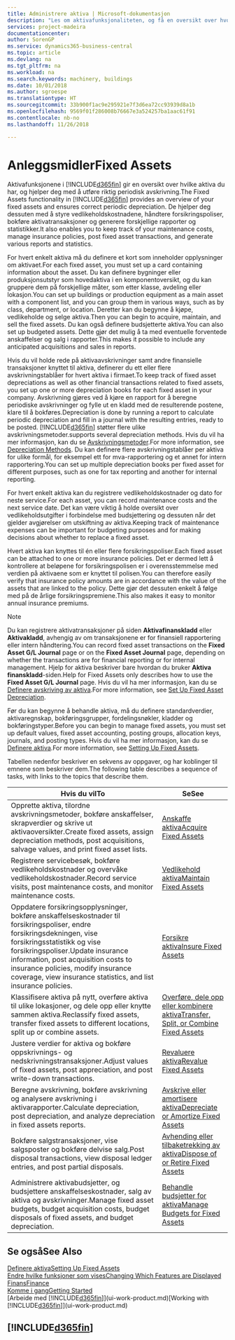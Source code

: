 ```yaml
---
title: Administrere aktiva | Microsoft-dokumentasjon
description: "Les om aktivafunksjonaliteten, og få en oversikt over hvordan du arbeider med aktiva."
services: project-madeira
documentationcenter: 
author: SorenGP
ms.service: dynamics365-business-central
ms.topic: article
ms.devlang: na
ms.tgt_pltfrm: na
ms.workload: na
ms.search.keywords: machinery, buildings
ms.date: 10/01/2018
ms.author: sgroespe
ms.translationtype: HT
ms.sourcegitcommit: 33b900f1ac9e295921e7f3d6ea72cc93939d8a1b
ms.openlocfilehash: 9569f01f286008b76667e3a524257ba1aac61f91
ms.contentlocale: nb-no
ms.lasthandoff: 11/26/2018

---
```

# <a name="fixed-assets"></a><span data-ttu-id="26a46-103">Anleggsmidler</span><span class="sxs-lookup"><span data-stu-id="26a46-103">Fixed Assets</span></span>
<span data-ttu-id="26a46-104">Aktivafunksjonene i [!INCLUDE[d365fin](includes/d365fin_md.md)] gir en oversikt over hvilke aktiva du har, og hjelper deg med å utføre riktig periodisk avskrivning.</span><span class="sxs-lookup"><span data-stu-id="26a46-104">The Fixed Assets functionality in [!INCLUDE[d365fin](includes/d365fin_md.md)] provides an overview of your fixed assets and ensures correct periodic depreciation.</span></span> <span data-ttu-id="26a46-105">De hjelper deg dessuten med å styre vedlikeholdskostnadene, håndtere forsikringspoliser, bokføre aktivatransaksjoner og generere forskjellige rapporter og statistikker.</span><span class="sxs-lookup"><span data-stu-id="26a46-105">It also enables you to keep track of your maintenance costs, manage insurance policies, post fixed asset transactions, and generate various reports and statistics.</span></span>

<span data-ttu-id="26a46-106">For hvert enkelt aktiva må du definere et kort som inneholder opplysninger om aktivaet.</span><span class="sxs-lookup"><span data-stu-id="26a46-106">For each fixed asset, you must set up a card containing information about the asset.</span></span> <span data-ttu-id="26a46-107">Du kan definere bygninger eller produksjonsutstyr som hovedaktiva i en komponentoversikt, og du kan gruppere dem på forskjellige måter, som etter klasse, avdeling eller lokasjon.</span><span class="sxs-lookup"><span data-stu-id="26a46-107">You can set up buildings or production equipment as a main asset with a component list, and you can group them in various ways, such as by class, department, or location.</span></span> <span data-ttu-id="26a46-108">Deretter kan du begynne å kjøpe, vedlikeholde og selge aktiva.</span><span class="sxs-lookup"><span data-stu-id="26a46-108">Then you can begin to acquire, maintain, and sell the fixed assets.</span></span> <span data-ttu-id="26a46-109">Du kan også definere budsjetterte aktiva.</span><span class="sxs-lookup"><span data-stu-id="26a46-109">You can also set up budgeted assets.</span></span> <span data-ttu-id="26a46-110">Dette gjør det mulig å ta med eventuelle forventede anskaffelser og salg i rapporter.</span><span class="sxs-lookup"><span data-stu-id="26a46-110">This makes it possible to include any anticipated acquisitions and sales in reports.</span></span>

<span data-ttu-id="26a46-111">Hvis du vil holde rede på aktivaavskrivninger samt andre finansielle transaksjoner knyttet til aktiva, definerer du ett eller flere avskrivningstablåer for hvert aktiva i firmaet.</span><span class="sxs-lookup"><span data-stu-id="26a46-111">To keep track of fixed asset depreciations as well as other financial transactions related to fixed assets, you set up one or more depreciation books for each fixed asset in your company.</span></span> <span data-ttu-id="26a46-112">Avskrivning gjøres ved å kjøre en rapport for å beregne periodiske avskrivninger og fylle ut en kladd med de resulterende postene, klare til å bokføres.</span><span class="sxs-lookup"><span data-stu-id="26a46-112">Depreciation is done by running a report to calculate periodic depreciation and fill in a journal with the resulting entries, ready to be posted.</span></span> [!INCLUDE[d365fin](includes/d365fin_md.md)] <span data-ttu-id="26a46-113">støtter flere ulike avskrivningsmetoder.</span><span class="sxs-lookup"><span data-stu-id="26a46-113">supports several depreciation methods.</span></span> <span data-ttu-id="26a46-114">Hvis du vil ha mer informasjon, kan du se [Avskrivningsmetoder](fa-depreciation-methods.md).</span><span class="sxs-lookup"><span data-stu-id="26a46-114">For more information, see [Depreciation Methods](fa-depreciation-methods.md).</span></span> <span data-ttu-id="26a46-115">Du kan definere flere avskrivningstablåer per aktiva for ulike formål, for eksempel ett for mva-rapportering og et annet for intern rapportering.</span><span class="sxs-lookup"><span data-stu-id="26a46-115">You can set up multiple depreciation books per fixed asset for different purposes, such as one for tax reporting and another for internal reporting.</span></span>

<span data-ttu-id="26a46-116">For hvert enkelt aktiva kan du registrere vedlikeholdskostnader og dato for neste service.</span><span class="sxs-lookup"><span data-stu-id="26a46-116">For each asset, you can record maintenance costs and the next service date.</span></span> <span data-ttu-id="26a46-117">Det kan være viktig å holde oversikt over vedlikeholdsutgifter i forbindelse med budsjettering og dessuten når det gjelder avgjørelser om utskiftning av aktiva.</span><span class="sxs-lookup"><span data-stu-id="26a46-117">Keeping track of maintenance expenses can be important for budgeting purposes and for making decisions about whether to replace a fixed asset.</span></span>

<span data-ttu-id="26a46-118">Hvert aktiva kan knyttes til én eller flere forsikringspoliser.</span><span class="sxs-lookup"><span data-stu-id="26a46-118">Each fixed asset can be attached to one or more insurance policies.</span></span> <span data-ttu-id="26a46-119">Det er dermed lett å kontrollere at beløpene for forsikringspolisen er i overensstemmelse med verdien på aktivaene som er knyttet til polisen.</span><span class="sxs-lookup"><span data-stu-id="26a46-119">You can therefore easily verify that insurance policy amounts are in accordance with the value of the assets that are linked to the policy.</span></span> <span data-ttu-id="26a46-120">Dette gjør det dessuten enkelt å følge med på de årlige forsikringspremiene.</span><span class="sxs-lookup"><span data-stu-id="26a46-120">This also makes it easy to monitor annual insurance premiums.</span></span>

> [!NOTE]  
>   <span data-ttu-id="26a46-121">Du kan registrere aktivatransaksjoner på siden **Aktivafinanskladd** eller **Aktivakladd**, avhengig av om transaksjonene er for finansiell rapportering eller intern håndtering.</span><span class="sxs-lookup"><span data-stu-id="26a46-121">You can record fixed asset transactions on the **Fixed Asset G/L Journal** page or on the **Fixed Asset Journal** page, depending on whether the transactions are for financial reporting or for internal management.</span></span> <span data-ttu-id="26a46-122">Hjelp for aktiva beskriver bare hvordan du bruker **Aktiva finanskladd**-siden.</span><span class="sxs-lookup"><span data-stu-id="26a46-122">Help for Fixed Assets only describes how to use the **Fixed Asset G/L Journal** page.</span></span> <span data-ttu-id="26a46-123">Hvis du vil ha mer informasjon, kan du se [Definere avskriving av aktiva](fa-how-setup-depreciation.md).</span><span class="sxs-lookup"><span data-stu-id="26a46-123">For more information, see [Set Up Fixed Asset Depreciation](fa-how-setup-depreciation.md).</span></span>

<span data-ttu-id="26a46-124">Før du kan begynne å behandle aktiva, må du definere standardverdier, aktivaregnskap, bokføringsgrupper, fordelingsnøkler, kladder og bokføringstyper.</span><span class="sxs-lookup"><span data-stu-id="26a46-124">Before you can begin to manage fixed assets, you must set up default values, fixed asset accounting, posting groups, allocation keys, journals, and posting types.</span></span> <span data-ttu-id="26a46-125">Hvis du vil ha mer informasjon, kan du se [Definere aktiva](fa-setup.md).</span><span class="sxs-lookup"><span data-stu-id="26a46-125">For more information, see [Setting Up Fixed Assets](fa-setup.md).</span></span>

<span data-ttu-id="26a46-126">Tabellen nedenfor beskriver en sekvens av oppgaver, og har koblinger til emnene som beskriver dem.</span><span class="sxs-lookup"><span data-stu-id="26a46-126">The following table describes a sequence of tasks, with links to the topics that describe them.</span></span>

| <span data-ttu-id="26a46-127">Hvis du vil</span><span class="sxs-lookup"><span data-stu-id="26a46-127">To</span></span> | <span data-ttu-id="26a46-128">Se</span><span class="sxs-lookup"><span data-stu-id="26a46-128">See</span></span> |
| --- | --- |
| <span data-ttu-id="26a46-129">Opprette aktiva, tilordne avskrivningsmetoder, bokføre anskaffelser, skrapverdier og skrive ut aktivaoversikter.</span><span class="sxs-lookup"><span data-stu-id="26a46-129">Create fixed assets, assign depreciation methods, post acquisitions, salvage values, and print fixed asset lists.</span></span> |[<span data-ttu-id="26a46-130">Anskaffe aktiva</span><span class="sxs-lookup"><span data-stu-id="26a46-130">Acquire Fixed Assets</span></span>](fa-how-acquire.md) |
| <span data-ttu-id="26a46-131">Registrere servicebesøk, bokføre vedlikeholdskostnader og overvåke vedlikeholdskostnader.</span><span class="sxs-lookup"><span data-stu-id="26a46-131">Record service visits, post maintenance costs, and monitor maintenance costs.</span></span> |[<span data-ttu-id="26a46-132">Vedlikehold aktiva</span><span class="sxs-lookup"><span data-stu-id="26a46-132">Maintain Fixed Assets</span></span>](fa-how-maintain.md) |
| <span data-ttu-id="26a46-133">Oppdatere forsikringsopplysninger, bokføre anskaffelseskostnader til forsikringspoliser, endre forsikringsdekningen, vise forsikringsstatistikk og vise forsikringspoliser.</span><span class="sxs-lookup"><span data-stu-id="26a46-133">Update insurance information, post acquisition costs to insurance policies, modify insurance coverage, view insurance statistics, and list insurance policies.</span></span> |[<span data-ttu-id="26a46-134">Forsikre aktiva</span><span class="sxs-lookup"><span data-stu-id="26a46-134">Insure Fixed Assets</span></span>](fa-how-insure.md) |
| <span data-ttu-id="26a46-135">Klassifisere aktiva på nytt, overføre aktiva til ulike lokasjoner, og dele opp eller knytte sammen aktiva.</span><span class="sxs-lookup"><span data-stu-id="26a46-135">Reclassify fixed assets, transfer fixed assets to different locations, split up or combine assets.</span></span> |[<span data-ttu-id="26a46-136">Overføre, dele opp eller kombinere aktiva</span><span class="sxs-lookup"><span data-stu-id="26a46-136">Transfer, Split, or Combine Fixed Assets</span></span>](fa-how-trans-split-combine.md) |
| <span data-ttu-id="26a46-137">Justere verdier for aktiva og bokføre oppskrivnings- og nedskrivningstransaksjoner.</span><span class="sxs-lookup"><span data-stu-id="26a46-137">Adjust values of fixed assets, post appreciation, and post write-down transactions.</span></span> |[<span data-ttu-id="26a46-138">Revaluere aktiva</span><span class="sxs-lookup"><span data-stu-id="26a46-138">Revalue Fixed Assets</span></span>](fa-how-revalue.md) |
| <span data-ttu-id="26a46-139">Beregne avskrivning, bokføre avskrivning og analysere avskrivning i aktivarapporter.</span><span class="sxs-lookup"><span data-stu-id="26a46-139">Calculate depreciation, post depreciation, and  analyze depreciation in fixed assets reports.</span></span> |[<span data-ttu-id="26a46-140">Avskrive eller amortisere aktiva</span><span class="sxs-lookup"><span data-stu-id="26a46-140">Depreciate or Amortize Fixed Assets</span></span>](fa-how-depreciate-amortize.md) |
| <span data-ttu-id="26a46-141">Bokføre salgstransaksjoner, vise salgsposter og bokføre delvise salg.</span><span class="sxs-lookup"><span data-stu-id="26a46-141">Post disposal transactions, view disposal ledger entries, and post partial disposals.</span></span> |[<span data-ttu-id="26a46-142">Avhending eller tilbaketrekking av aktiva</span><span class="sxs-lookup"><span data-stu-id="26a46-142">Dispose of or Retire Fixed Assets</span></span>](fa-how-dispose-retire.md) |
| <span data-ttu-id="26a46-143">Administrere aktivabudsjetter, og budsjettere anskaffelseskostnader, salg av aktiva og avskrivninger.</span><span class="sxs-lookup"><span data-stu-id="26a46-143">Manage fixed asset budgets, budget acquisition costs, budget disposals of fixed assets, and budget depreciation.</span></span> |[<span data-ttu-id="26a46-144">Behandle budsjetter for aktiva</span><span class="sxs-lookup"><span data-stu-id="26a46-144">Manage Budgets for Fixed Assets</span></span>](fa-how-manage-budgets.md) |

## <a name="see-also"></a><span data-ttu-id="26a46-145">Se også</span><span class="sxs-lookup"><span data-stu-id="26a46-145">See Also</span></span>
[<span data-ttu-id="26a46-146">Definere aktiva</span><span class="sxs-lookup"><span data-stu-id="26a46-146">Setting Up Fixed Assets</span></span>](fa-setup.md)  
[<span data-ttu-id="26a46-147">Endre hvilke funksjoner som vises</span><span class="sxs-lookup"><span data-stu-id="26a46-147">Changing Which Features are Displayed</span></span>](ui-experiences.md)  
[<span data-ttu-id="26a46-148">Finans</span><span class="sxs-lookup"><span data-stu-id="26a46-148">Finance</span></span>](finance.md)  
[<span data-ttu-id="26a46-149">Komme i gang</span><span class="sxs-lookup"><span data-stu-id="26a46-149">Getting Started</span></span>](product-get-started.md)  
<span data-ttu-id="26a46-150">[Arbeide med [!INCLUDE[d365fin](includes/d365fin_md.md)]](ui-work-product.md)</span><span class="sxs-lookup"><span data-stu-id="26a46-150">[Working with [!INCLUDE[d365fin](includes/d365fin_md.md)]](ui-work-product.md)</span></span>

## [!INCLUDE[d365fin](includes/free_trial_md.md)]  
 

